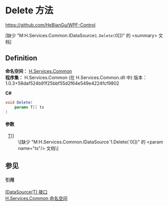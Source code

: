 # Delete 方法
https://github.com/HeBianGu/WPF-Control

\[缺少 "M:H.Services.Common.IDataSource`1.Delete(`0[])" 的 &lt;summary&gt; 文档\]



## Definition
**命名空间：** <a href="b9cdd84f-6623-a51a-f53b-465103ced202">H.Services.Common</a>  
**程序集：** H.Services.Common (在 H.Services.Common.dll 中) 版本：1.0.3+58daf524b91f25bbf55d2f64e549e4224fcf9802

**C#**
``` C#
void Delete(
	params T[] ts
)
```



#### 参数
<dl><dt>  <a href="af8df6ab-ef67-2c03-a221-134b68b19623">T</a>[]</dt><dd>\[缺少 "M:H.Services.Common.IDataSource`1.Delete(`0[])" 的 &lt;param name="ts"/&gt; 文档\]</dd></dl>

## 参见


#### 引用
<a href="af8df6ab-ef67-2c03-a221-134b68b19623">IDataSource(T) 接口</a>  
<a href="b9cdd84f-6623-a51a-f53b-465103ced202">H.Services.Common 命名空间</a>  
